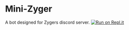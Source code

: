 # Mini-Zyger
A bot designed for Zygers discord server.
[![Run on Repl.it](https://repl.it/badge/github/therealdaneel/Mini-Zyger)](https://repl.it/github/therealdaneel/Mini-Zyger)